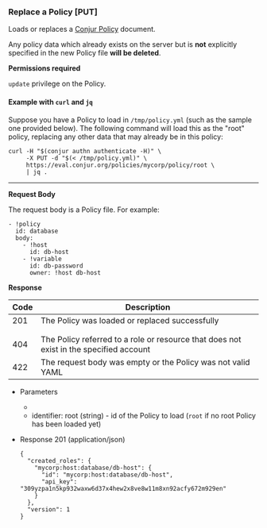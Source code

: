 ### Replace a Policy [PUT]

Loads or replaces a [Conjur Policy](/reference/policy.html)
document. 

Any policy data which already exists on the server but is **not** explicitly specified in the new Policy file **will be deleted**. 

**Permissions required**

`update` privilege on the Policy.

#### Example with `curl` and `jq`

Suppose you have a Policy to load in `/tmp/policy.yml` (such as the sample one provided below). The following command will load this as the "root" policy, replacing any other data that may already be in this policy:

```
curl -H "$(conjur authn authenticate -H)" \
     -X PUT -d "$(< /tmp/policy.yml)" \
     https://eval.conjur.org/policies/mycorp/policy/root \
     | jq .
```

---

**Request Body**

The request body is a Policy file. For example:

```
- !policy
  id: database
  body:
    - !host
      id: db-host
    - !variable
      id: db-password
      owner: !host db-host
```

**Response**

| Code | Description                                                                            |
|------|----------------------------------------------------------------------------------------|
|  201 | The Policy was loaded or replaced successfully                                         |
| <!-- include(partials/http_401.md) -->                                                        |
| <!-- include(partials/http_403.md) -->                                                        |
|  404 | The Policy referred to a role or resource that does not exist in the specified account |
|  422 | The request body was empty or the Policy was not valid YAML                            |

+ Parameters
  + <!-- include(partials/account_param.md) -->
  + identifier: root (string) - id of the Policy to load (`root` if no root Policy has been loaded yet)

+ Response 201 (application/json)

    ```
    {
      "created_roles": {
        "mycorp:host:database/db-host": {
          "id": "mycorp:host:database/db-host",
          "api_key": "309yzpa1n5kp932waxw6d37x4hew2x8ve8w11m8xn92acfy672m929en"
        }
      },
      "version": 1
    }
    ```
